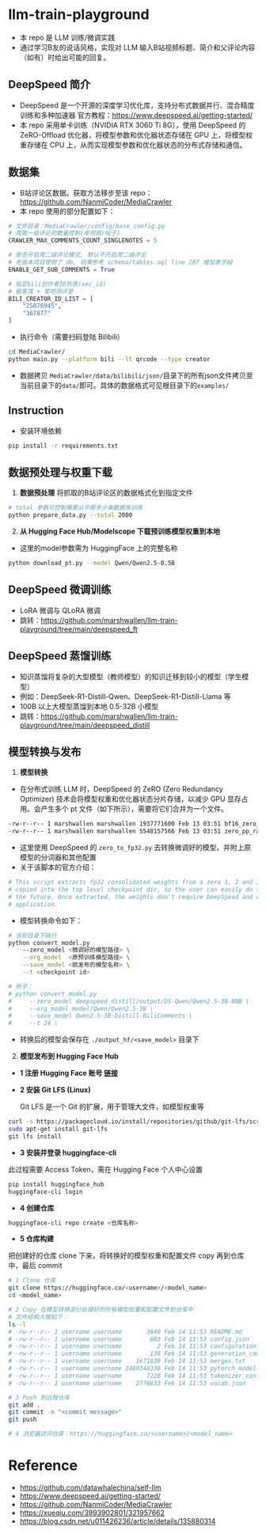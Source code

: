 # llm-train-playground
- 本 repo 是 LLM 训练/微调实践
- 通过学习B友的说话风格，实现对 LLM 输入B站视频标题、简介和父评论内容（如有）时给出可能的回复。

## DeepSpeed 简介
- DeepSpeed 是一个开源的深度学习优化库，支持分布式数据并行、混合精度训练和多种加速器
官方教程：https://www.deepspeed.ai/getting-started/
- 本 repo 采用单卡训练（NVIDIA RTX 3060 Ti 8G），使用 DeepSpeed 的 ZeRO-Offload 优化器，将模型参数和优化器状态存储在 GPU 上，将模型权重存储在 CPU 上，从而实现模型参数和优化器状态的分布式存储和通信。

## 数据集
- B站评论区数据。获取方法移步至该 repo：https://github.com/NanmiCoder/MediaCrawler
- 本 repo 使用的部分配置如下：
```python
# 文件目录：MediaCrawler/config/base_config.py
# 爬取一级评论的数量控制(单视频/帖子)
CRAWLER_MAX_COMMENTS_COUNT_SINGLENOTES = 5

# 是否开启爬二级评论模式, 默认不开启爬二级评论
# 老版本项目使用了 db, 则需参考 schema/tables.sql line 287 增加表字段
ENABLE_GET_SUB_COMMENTS = True

# 指定bili创作者ID列表(sec_id)
# 极客湾 + 笔吧测评室
BILI_CREATOR_ID_LIST = [
    "25876945",
    "367877"
]
```
- 执行命令（需要扫码登陆 Bilibili）
```sh
cd MediaCrawler/
python main.py --platform bili --lt qrcode --type creator
```
- 数据拷贝
```MediaCrawler/data/bilibili/json/```目录下的所有json文件拷贝至当前目录下的```data/```即可。具体的数据格式可见根目录下的```examples/```

## Instruction
- 安装环境依赖
```sh
pip install -r requirements.txt
```

## 数据预处理与权重下载
1. **数据预处理**
将抓取的B站评论区的数据格式化到指定文件
```sh
# total 参数可控制需要从中那多少条数据来训练
python prepare_data.py --total 2000
```

2. **从 Hugging Face Hub/Modelscope 下载预训练模型权重到本地**
- 这里的model参数需为 HuggingFace 上的完整名称
```sh
python download_pt.py --model Qwen/Qwen2.5-0.5B
```

## DeepSpeed 微调训练
- LoRA 微调与 QLoRA 微调
- 跳转：https://github.com/marshwallen/llm-train-playground/tree/main/deepspeed_ft

## DeepSpeed 蒸馏训练
- 知识蒸馏将复杂的大型模型（教师模型）的知识迁移到较小的模型（学生模型）
- 例如：DeepSeek-R1-Distill-Qwen、DeepSeek-R1-Distill-Llama 等
- 100B 以上大模型蒸馏到本地 0.5-32B 小模型
- 跳转：https://github.com/marshwallen/llm-train-playground/tree/main/deepspeed_distill

## 模型转换与发布
1. **模型转换**
- 在分布式训练 LLM 时，DeepSpeed 的 ZeRO (Zero Redundancy Optimizer) 技术会将模型权重和优化器状态分片存储，以减少 GPU 显存占用。会产生多个 pt 文件（如下所示），需要将它们合并为一个文件。

```sh
-rw-r--r-- 1 marshwallen marshwallen 1937771600 Feb 13 03:51 bf16_zero_pp_rank_0_mp_rank_00_optim_states.pt
-rw-r--r-- 1 marshwallen marshwallen 5548157566 Feb 13 03:51 zero_pp_rank_0_mp_rank_00_model_states.pt
```

- 这里使用 DeepSpeed 的 ```zero_to_fp32.py``` 去转换微调好的模型，并附上原模型的分词器和其他配置
- 关于该脚本的官方介绍：
```python
# This script extracts fp32 consolidated weights from a zero 1, 2 and 3 DeepSpeed checkpoints. It gets
# copied into the top level checkpoint dir, so the user can easily do the conversion at any point in
# the future. Once extracted, the weights don't require DeepSpeed and can be used in any
# application.
```
- 模型转换命令如下：
```sh
# 当前目录下执行
python convert_model.py 
    --zero_model <微调好的模型路径> \
    --org_model  <原预训练模型路径> \
    --save_model <欲发布的模型名称> \
    --t <checkpoint id>

# 例子：
# python convert_model.py 
#     --zero_model deepspeed_distill/output/DS-Qwen/Qwen2.5-3B-BNB \
#     --org_model model/Qwen/Qwen2.5-3B \
#     --save_model Qwen2.5-3B-Distill-BiliComments \
#     --t 24 \
```
- 转换后的模型会保存在 ```./output_hf/<save_model>``` 目录下

2. **模型发布到 Hugging Face Hub**

- **1 注册 Hugging Face 账号 [链接](https://huggingface.co/)**

- **2 安装 Git LFS (Linux)**

    Git LFS 是一个 Git 的扩展，用于管理大文件，如模型权重等
```sh
curl -s https://packagecloud.io/install/repositories/github/git-lfs/script.deb.sh | sudo bash
sudo apt-get install git-lfs
git lfs install
```

- **3 安装并登录 huggingface-cli**

此过程需要 Access Token，需在 Hugging Face 个人中心设置
```sh
pip install huggingface_hub
huggingface-cli login
```

- **4 创建仓库**
```sh
huggingface-cli repo create <仓库名称>
```

- **5 仓库构建**

把创建好的仓库 clone 下来，将转换好的模型权重和配置文件 copy 再到仓库中，最后 commit
```sh
# 1 Clone 仓库
git clone https://huggingface.co/<username>/<model_name>
cd <model_name>

# 2 Copy 在模型转换部分处理好的所有模型权重和配置文件到仓库中
# 文件结构大致如下：
ls -l 
# -rw-r--r-- 1 username username       3840 Feb 14 11:53 README.md
# -rw-r--r-- 1 username username        683 Feb 14 11:53 config.json
# -rw-r--r-- 1 username username          2 Feb 14 11:53 configuration.json
# -rw-r--r-- 1 username username        138 Feb 14 11:53 generation_config.json
# -rw-r--r-- 1 username username    1671839 Feb 14 11:53 merges.txt
# -rw-r--r-- 1 username username 2489348338 Feb 14 11:53 pytorch_model.bin
# -rw-r--r-- 1 username username       7228 Feb 14 11:53 tokenizer_config.json
# -rw-r--r-- 1 username username    2776833 Feb 14 11:53 vocab.json

# 3 Push 到远程仓库
git add .
git commit -m "<commit message>"
git push

# 4 浏览器访问仓库：https://huggingface.co/<username>/<model_name>
```

# Reference
- https://github.com/datawhalechina/self-llm
- https://www.deepspeed.ai/getting-started/
- https://github.com/NanmiCoder/MediaCrawler
- https://xueqiu.com/3993902801/321957662
- https://blog.csdn.net/u011426236/article/details/135880314